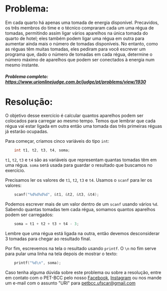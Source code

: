 # Problema:
Em cada quarto há apenas uma tomada de energia disponível. Precavidos, os três membros do time e o técnico compraram cada um uma régua de tomadas, permitindo assim ligar vários aparelhos na única tomada do quarto de hotel; eles também podem ligar uma régua em outra para aumentar ainda mais o número de tomadas disponíveis. No entanto, como as réguas têm muitas tomadas, eles pediram para você escrever um programa que, dado o número de tomadas em cada régua, determine o número máximo de aparelhos que podem ser conectados à energia num mesmo instante.

##### Problema completo: https://www.urionlinejudge.com.br/judge/pt/problems/view/1930

# Resolução:

O objetivo desse exercício é calcular quantos aparelhos podem ser colocados para carregar ao mesmo tempo. Temos que lembrar que cada régua vai estar ligada em outra então uma tomada das três primeiras réguas já estarão ocupadas.

Para começar, criamos cinco variáveis do tipo `int`:
```c
    int t1, t2, t3, t4, soma;
```
`t1`, `t2`, `t3` e `t4` são as variáveis que representam quantas tomadas têm em uma régua. `soma` será usada para guardar o resultado que buscamos no exercício.

Precisamos ler os valores de `t1`, `t2`, `t3` e `t4`. Usamos o `scanf` para ler os valores:
```c
    scanf("%d%d%d%d", &t1, &t2, &t3, &t4);
```
Podemos escrever mais de um valor dentro de um `scanf` usando vários `%d`. Sabendo quantas tomadas tem cada régua, somamos quantos aparelhos podem ser carregados:
```c
    soma = t1 + t2 + t3 + t4 - 3;
```
Lembre que uma régua está ligada na outra, então devemos desconsiderar 3 tomadas para chegar ao resultado final.

Por fim, escrevemos na tela o resultado usando `printf`. O `\n` no fim serve para pular uma linha na tela depois de mostrar o texto:
```c
    printf("%d\n", soma);
```

Caso tenha alguma dúvida sobre este problema ou sobre a resolução, entre em contato com o PET-BCC pelo nosso
[Facebook](https://www.facebook.com/petbcc/),
[Instagram](https://www.instagram.com/petbcc.ufscar/)
ou nos mande um e-mail com o assunto "URI" para  petbcc.ufscar@gmail.com

